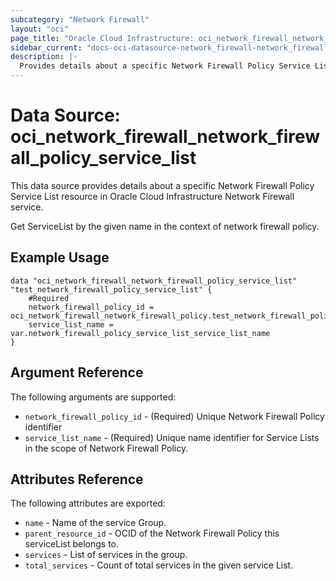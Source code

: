 ```yaml
---
subcategory: "Network Firewall"
layout: "oci"
page_title: "Oracle Cloud Infrastructure: oci_network_firewall_network_firewall_policy_service_list"
sidebar_current: "docs-oci-datasource-network_firewall-network_firewall_policy_service_list"
description: |-
  Provides details about a specific Network Firewall Policy Service List in Oracle Cloud Infrastructure Network Firewall service
---
```


# Data Source: oci_network_firewall_network_firewall_policy_service_list
This data source provides details about a specific Network Firewall Policy Service List resource in Oracle Cloud Infrastructure Network Firewall service.

Get ServiceList by the given name in the context of network firewall policy.

## Example Usage

```hcl
data "oci_network_firewall_network_firewall_policy_service_list" "test_network_firewall_policy_service_list" {
	#Required
	network_firewall_policy_id = oci_network_firewall_network_firewall_policy.test_network_firewall_policy.id
	service_list_name = var.network_firewall_policy_service_list_service_list_name
}
```

## Argument Reference

The following arguments are supported:

* `network_firewall_policy_id` - (Required) Unique Network Firewall Policy identifier
* `service_list_name` - (Required) Unique name identifier for Service Lists in the scope of Network Firewall Policy.


## Attributes Reference

The following attributes are exported:

* `name` - Name of the service Group.
* `parent_resource_id` - OCID of the Network Firewall Policy this serviceList belongs to.
* `services` - List of services in the group.
* `total_services` - Count of total services in the given service List.

